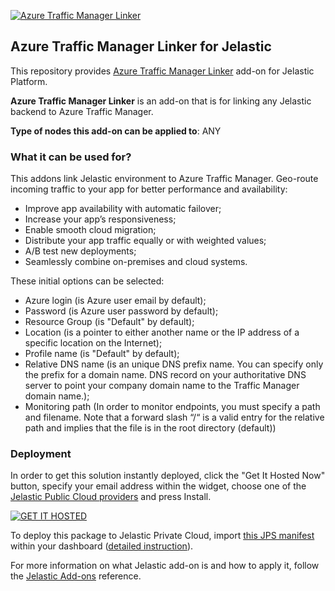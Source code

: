 [![Azure Traffic Manager Linker](http://www.nopdynamics.com/media/17082/windows-logo.png)](../../../azure)
## Azure Traffic Manager Linker for Jelastic

This repository provides [Azure Traffic Manager Linker](https://github.com/jelastic/azure/) add-on for Jelastic Platform.

**Azure Traffic Manager Linker** is an add-on that is for linking any Jelastic backend to Azure Traffic Manager.

**Type of nodes this add-on can be applied to**: ANY

### What it can be used for?
This addons link Jelastic environment to Azure Traffic Manager.
Geo-route incoming traffic to your app for better performance and availability:
- Improve app availability with automatic failover;
- Increase your app’s responsiveness;
- Enable smooth cloud migration;
- Distribute your app traffic equally or with weighted values;
- A/B test new deployments;
- Seamlessly combine on-premises and cloud systems.

These initial options can be selected:
- Azure login (is Azure user email by default);
- Password (is Azure user password by default);
- Resource Group (is "Default" by default);
- Location (is a pointer to either another name or the IP address of a specific location on the Internet);
- Profile name (is "Default" by default);
- Relative DNS name (is an unique DNS prefix name. You can specify only the prefix for a domain name. DNS record on your authoritative DNS server to point your company domain name to the Traffic Manager domain name.);
- Monitoring path (In order to monitor endpoints, you must specify a path and filename. Note that a forward slash “/“ is a valid entry for the relative path and implies that the file is in the root directory (default))<br/>

### Deployment

In order to get this solution instantly deployed, click the "Get It Hosted Now" button, specify your email address within the widget, choose one of the [Jelastic Public Cloud providers](https://jelastic.cloud) and press Install.

[![GET IT HOSTED](https://raw.githubusercontent.com/jelastic-jps/jpswiki/master/images/getithosted.png)](https://jelastic.com/install-application/?manifest=https%3A%2F%2Fgithub.com%2Fjelastic%2Fazure%2Fraw%2Fmaster%2Fmanifest.jps)

To deploy this package to Jelastic Private Cloud, import [this JPS manifest](../../raw/master/manifest.jps) within your dashboard ([detailed instruction](https://docs.jelastic.com/environment-export-import#import)).

For more information on what Jelastic add-on is and how to apply it, follow the [Jelastic Add-ons](https://github.com/jelastic-jps/jpswiki/wiki/Jelastic-Addons) reference.
